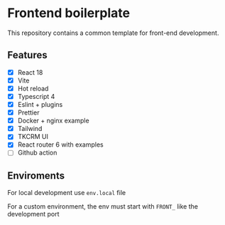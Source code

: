 # Frontend boilerplate

This repository contains a common template for front-end development.

## Features

- [x] React 18
- [x] Vite
- [x] Hot reload
- [x] Typescript 4
- [x] Eslint + plugins
- [x] Prettier
- [x] Docker + nginx example
- [x] Tailwind
- [x] TKCRM UI
- [x] React router 6 with examples
- [ ] Github action

## Enviroments

For local development use `env.local` file

For a custom environment, the env must start with `FRONT_` like the development port
